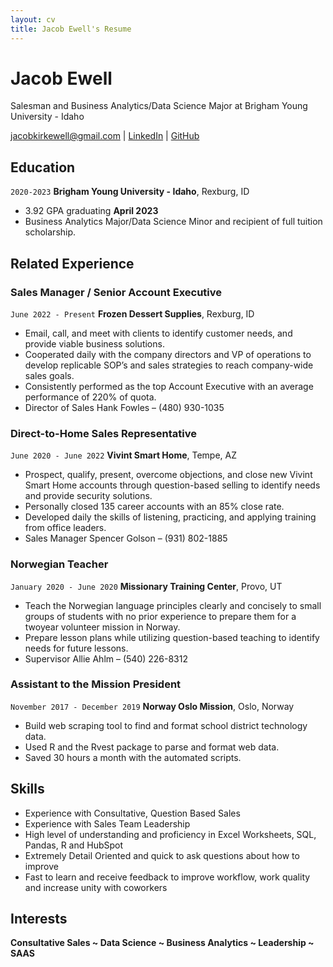 ```yaml
---
layout: cv
title: Jacob Ewell's Resume
---
```

# Jacob Ewell
Salesman and Business Analytics/Data Science Major at Brigham Young University - Idaho

<div id="webaddress">
<a href="jacobkirkewell@gmail.com">jacobkirkewell@gmail.com</a>
| <a href="https://www.linkedin.com/in/jacobewell/">LinkedIn</a>
| <a href="https://github.com/byuids-resumes">GitHub</a>
</div>

<!-- https://www.monique.tech/the-art-of-markdown -->

## Education

`2020-2023`
__Brigham Young University - Idaho__, Rexburg, ID

- 3.92 GPA graduating __April 2023__
- Business Analytics Major/Data Science Minor and recipient of full tuition scholarship.

## Related Experience

### Sales Manager / Senior Account Executive

`June 2022 - Present`
__Frozen Dessert Supplies__, Rexburg, ID

- Email, call, and meet with clients to identify customer needs, and provide viable business solutions.
- Cooperated daily with the company directors and VP of operations to develop replicable SOP’s and sales strategies to reach company-wide sales goals.
- Consistently performed as the top Account Executive with an average performance of 220% of quota.
- Director of Sales Hank Fowles – (480) 930-1035

### Direct-to-Home Sales Representative

`June 2020 - June 2022`
__Vivint Smart Home__, Tempe, AZ 

- Prospect, qualify, present, overcome objections, and close new Vivint Smart Home accounts through question-based selling to identify needs and provide security solutions.
- Personally closed 135 career accounts with an 85% close rate.
- Developed daily the skills of listening, practicing, and applying training from office leaders.
- Sales Manager Spencer Golson – (931) 802-1885

### Norwegian Teacher

`January 2020 - June 2020`
__Missionary Training Center__, Provo, UT

- Teach the Norwegian language principles clearly and concisely to small groups of students with no prior experience to prepare them for a twoyear volunteer mission in Norway. 
- Prepare lesson plans while utilizing question-based teaching to identify needs for future lessons. 
- Supervisor Allie Ahlm – (540) 226-8312 

### Assistant to the Mission President

`November 2017 - December 2019`
__Norway Oslo Mission__, Oslo, Norway

- Build web scraping tool to find and format school district technology data.
- Used R and the Rvest package to parse and format web data.
- Saved 30 hours a month with the automated scripts.

## Skills

- Experience with Consultative, Question Based Sales
- Experience with Sales Team Leadership 
- High level of understanding and proficiency in Excel Worksheets, SQL, Pandas, R and HubSpot
- Extremely Detail Oriented and quick to ask questions about how to improve
- Fast to learn and receive feedback to improve workflow, work quality and increase unity with coworkers

## Interests

__Consultative Sales ~ Data Science ~ Business Analytics ~ Leadership ~ SAAS__ 


<!-- ### Footer

Last updated: May 2013 -->
